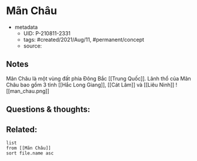 ---
---

# Mãn Châu

- metadata
	- UID: P-210811-2331
	- tags: #created/2021/Aug/11, #permanent/concept 
	- source: 

## Notes
Mãn Châu là một vùng đất phía Đông Bắc [[Trung Quốc]]. Lãnh thổ của Mãn Châu bao gồm 3 tỉnh [[Hắc Long Giang]], [[Cát Lâm]] và [[Liêu Ninh]]
![[man_chau.png]]
## Questions & thoughts:


## Related:
```dataview
list
from [[Mãn Châu]]
sort file.name asc
```